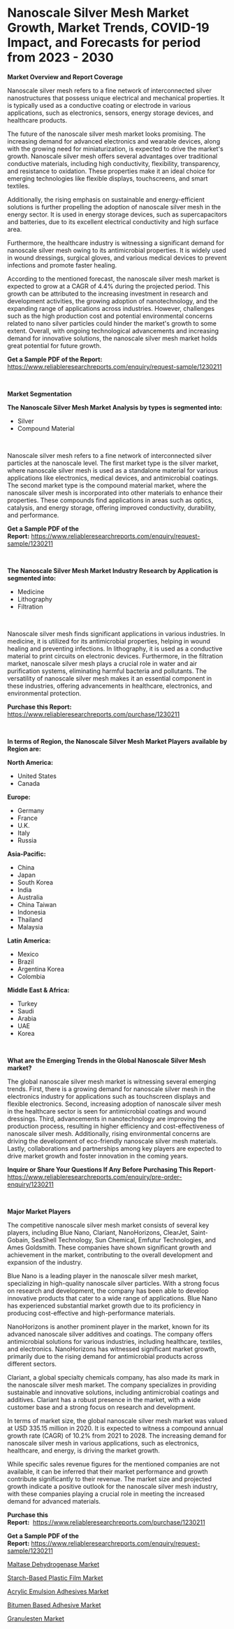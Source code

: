 <p><h1>Nanoscale Silver Mesh Market Growth, Market Trends, COVID-19 Impact, and Forecasts for period from 2023 - 2030</h1></p><p><strong>Market Overview and Report Coverage</strong></p>
<p><p>Nanoscale silver mesh refers to a fine network of interconnected silver nanostructures that possess unique electrical and mechanical properties. It is typically used as a conductive coating or electrode in various applications, such as electronics, sensors, energy storage devices, and healthcare products.</p><p>The future of the nanoscale silver mesh market looks promising. The increasing demand for advanced electronics and wearable devices, along with the growing need for miniaturization, is expected to drive the market's growth. Nanoscale silver mesh offers several advantages over traditional conductive materials, including high conductivity, flexibility, transparency, and resistance to oxidation. These properties make it an ideal choice for emerging technologies like flexible displays, touchscreens, and smart textiles.</p><p>Additionally, the rising emphasis on sustainable and energy-efficient solutions is further propelling the adoption of nanoscale silver mesh in the energy sector. It is used in energy storage devices, such as supercapacitors and batteries, due to its excellent electrical conductivity and high surface area.</p><p>Furthermore, the healthcare industry is witnessing a significant demand for nanoscale silver mesh owing to its antimicrobial properties. It is widely used in wound dressings, surgical gloves, and various medical devices to prevent infections and promote faster healing.</p><p>According to the mentioned forecast, the nanoscale silver mesh market is expected to grow at a CAGR of 4.4% during the projected period. This growth can be attributed to the increasing investment in research and development activities, the growing adoption of nanotechnology, and the expanding range of applications across industries. However, challenges such as the high production cost and potential environmental concerns related to nano silver particles could hinder the market's growth to some extent. Overall, with ongoing technological advancements and increasing demand for innovative solutions, the nanoscale silver mesh market holds great potential for future growth.</p></p>
<p><strong>Get a Sample PDF of the Report:</strong> <a href="https://www.reliableresearchreports.com/enquiry/request-sample/1230211">https://www.reliableresearchreports.com/enquiry/request-sample/1230211</a></p>
<p>&nbsp;</p>
<p><strong>Market Segmentation</strong></p>
<p><strong>The Nanoscale Silver Mesh Market Analysis by types is segmented into:</strong></p>
<p><ul><li>Silver</li><li>Compound Material</li></ul></p>
<p>&nbsp;</p>
<p><p>Nanoscale silver mesh refers to a fine network of interconnected silver particles at the nanoscale level. The first market type is the silver market, where nanoscale silver mesh is used as a standalone material for various applications like electronics, medical devices, and antimicrobial coatings. The second market type is the compound material market, where the nanoscale silver mesh is incorporated into other materials to enhance their properties. These compounds find applications in areas such as optics, catalysis, and energy storage, offering improved conductivity, durability, and performance.</p></p>
<p><strong>Get a Sample PDF of the Report:</strong>&nbsp;<a href="https://www.reliableresearchreports.com/enquiry/request-sample/1230211">https://www.reliableresearchreports.com/enquiry/request-sample/1230211</a></p>
<p>&nbsp;</p>
<p><strong>The Nanoscale Silver Mesh Market Industry Research by Application is segmented into:</strong></p>
<p><ul><li>Medicine</li><li>Lithography</li><li>Filtration</li></ul></p>
<p>&nbsp;</p>
<p><p>Nanoscale silver mesh finds significant applications in various industries. In medicine, it is utilized for its antimicrobial properties, helping in wound healing and preventing infections. In lithography, it is used as a conductive material to print circuits on electronic devices. Furthermore, in the filtration market, nanoscale silver mesh plays a crucial role in water and air purification systems, eliminating harmful bacteria and pollutants. The versatility of nanoscale silver mesh makes it an essential component in these industries, offering advancements in healthcare, electronics, and environmental protection.</p></p>
<p><strong>Purchase this Report:</strong>&nbsp; <a href="https://www.reliableresearchreports.com/purchase/1230211">https://www.reliableresearchreports.com/purchase/1230211</a></p>
<p>&nbsp;</p>
<p><strong>In terms of Region, the Nanoscale Silver Mesh Market Players available by Region are:</strong></p>
<p>
    <p> <strong> North America: </strong>
        <ul>
            <li>United States</li>
            <li>Canada</li>
        </ul>
        </p> 
    <p> <strong> Europe: </strong>
        <ul>
            <li>Germany</li>
            <li>France</li>
            <li>U.K.</li>
            <li>Italy</li>
            <li>Russia</li>
        </ul>
        </p> 
    <p> <strong> Asia-Pacific: </strong>
        <ul>
            <li>China</li>
            <li>Japan</li>
            <li>South Korea</li>
            <li>India</li>
            <li>Australia</li>
            <li>China Taiwan</li>
            <li>Indonesia</li>
            <li>Thailand</li>
            <li>Malaysia</li>
        </ul>
        </p> 
    <p> <strong> Latin America: </strong>
        <ul>
            <li>Mexico</li>
            <li>Brazil</li>
            <li>Argentina Korea</li>
            <li>Colombia</li>
        </ul>
        </p> 
    <p> <strong> Middle East & Africa: </strong>
        <ul>
            <li>Turkey</li>
            <li>Saudi</li>
            <li>Arabia</li>
            <li>UAE</li>
            <li>Korea</li>
        </ul>
    </p>
    </p>
<p>&nbsp;</p>
<p><strong>What are the Emerging Trends in the Global Nanoscale Silver Mesh market?</strong></p>
<p><p>The global nanoscale silver mesh market is witnessing several emerging trends. First, there is a growing demand for nanoscale silver mesh in the electronics industry for applications such as touchscreen displays and flexible electronics. Second, increasing adoption of nanoscale silver mesh in the healthcare sector is seen for antimicrobial coatings and wound dressings. Third, advancements in nanotechnology are improving the production process, resulting in higher efficiency and cost-effectiveness of nanoscale silver mesh. Additionally, rising environmental concerns are driving the development of eco-friendly nanoscale silver mesh materials. Lastly, collaborations and partnerships among key players are expected to drive market growth and foster innovation in the coming years.</p></p>
<p><strong>Inquire or Share Your Questions If Any Before Purchasing This Report</strong>- <a href="https://www.reliableresearchreports.com/enquiry/pre-order-enquiry/1230211">https://www.reliableresearchreports.com/enquiry/pre-order-enquiry/1230211</a></p>
<p>&nbsp;</p>
<p><strong>Major Market Players</strong></p>
<p><p>The competitive nanoscale silver mesh market consists of several key players, including Blue Nano, Clariant, NanoHorizons, ClearJet, Saint-Gobain, SeaShell Technology, Sun Chemical, Emfutur Technologies, and Ames Goldsmith. These companies have shown significant growth and achievement in the market, contributing to the overall development and expansion of the industry.</p><p>Blue Nano is a leading player in the nanoscale silver mesh market, specializing in high-quality nanoscale silver particles. With a strong focus on research and development, the company has been able to develop innovative products that cater to a wide range of applications. Blue Nano has experienced substantial market growth due to its proficiency in producing cost-effective and high-performance materials.</p><p>NanoHorizons is another prominent player in the market, known for its advanced nanoscale silver additives and coatings. The company offers antimicrobial solutions for various industries, including healthcare, textiles, and electronics. NanoHorizons has witnessed significant market growth, primarily due to the rising demand for antimicrobial products across different sectors.</p><p>Clariant, a global specialty chemicals company, has also made its mark in the nanoscale silver mesh market. The company specializes in providing sustainable and innovative solutions, including antimicrobial coatings and additives. Clariant has a robust presence in the market, with a wide customer base and a strong focus on research and development.</p><p>In terms of market size, the global nanoscale silver mesh market was valued at USD 335.15 million in 2020. It is expected to witness a compound annual growth rate (CAGR) of 10.2% from 2021 to 2028. The increasing demand for nanoscale silver mesh in various applications, such as electronics, healthcare, and energy, is driving the market growth.</p><p>While specific sales revenue figures for the mentioned companies are not available, it can be inferred that their market performance and growth contribute significantly to their revenue. The market size and projected growth indicate a positive outlook for the nanoscale silver mesh industry, with these companies playing a crucial role in meeting the increased demand for advanced materials.</p></p>
<p><strong>Purchase this Report:</strong>&nbsp;&nbsp;<a href="https://www.reliableresearchreports.com/purchase/1230211">https://www.reliableresearchreports.com/purchase/1230211</a></p>
<p></p>
<p><strong>Get a Sample PDF of the Report:</strong>&nbsp;<a href="https://www.reliableresearchreports.com/enquiry/request-sample/1230211">https://www.reliableresearchreports.com/enquiry/request-sample/1230211</a></p>
<p><p><a href="https://github.com/melchekhinf/Market-Research-Report-List-1/blob/main/maltase-dehydrogenase-market.md">Maltase Dehydrogenase Market</a></p><p><a href="https://github.com/merzlyukov93/Market-Research-Report-List-1/blob/main/starch-based-plastic-film-market.md">Starch-Based Plastic Film Market</a></p><p><a href="https://github.com/sofyaavrova/Market-Research-Report-List-1/blob/main/acrylic-emulsion-adhesives-market.md">Acrylic Emulsion Adhesives Market</a></p><p><a href="https://github.com/kholmovskayalyudmila/Market-Research-Report-List-1/blob/main/bitumen-based-adhesive-market.md">Bitumen Based Adhesive Market</a></p><p><a href="https://github.com/sndrkn/Market-Research-Report-List-1/blob/main/granulesten-market.md">Granulesten Market</a></p></p>